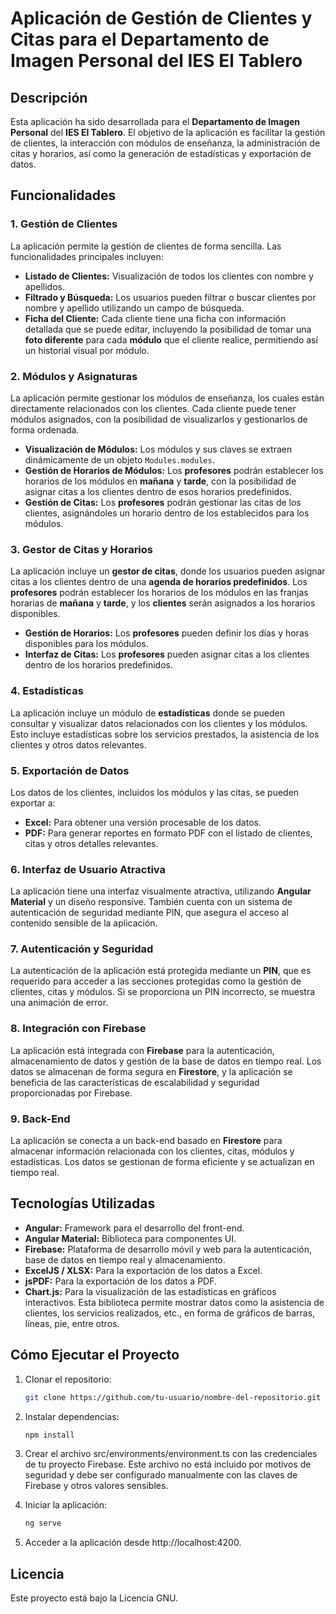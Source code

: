 # Aplicación de Gestión de Clientes y Citas para el Departamento de Imagen Personal del IES El Tablero

## Descripción

Esta aplicación ha sido desarrollada para el **Departamento de Imagen Personal** del **IES El Tablero**. El objetivo de la aplicación es facilitar la gestión de clientes, la interacción con módulos de enseñanza, la administración de citas y horarios, así como la generación de estadísticas y exportación de datos.

## Funcionalidades

### 1. **Gestión de Clientes**
La aplicación permite la gestión de clientes de forma sencilla. Las funcionalidades principales incluyen:
- **Listado de Clientes:** Visualización de todos los clientes con nombre y apellidos.
- **Filtrado y Búsqueda:** Los usuarios pueden filtrar o buscar clientes por nombre y apellido utilizando un campo de búsqueda.
- **Ficha del Cliente:** Cada cliente tiene una ficha con información detallada que se puede editar, incluyendo la posibilidad de tomar una **foto diferente** para cada **módulo** que el cliente realice, permitiendo así un historial visual por módulo.

### 2. **Módulos y Asignaturas**
La aplicación permite gestionar los módulos de enseñanza, los cuales están directamente relacionados con los clientes. Cada cliente puede tener módulos asignados, con la posibilidad de visualizarlos y gestionarlos de forma ordenada.

- **Visualización de Módulos:** Los módulos y sus claves se extraen dinámicamente de un objeto `Modules.modules`.
- **Gestión de Horarios de Módulos:** Los **profesores** podrán establecer los horarios de los módulos en **mañana** y **tarde**, con la posibilidad de asignar citas a los clientes dentro de esos horarios predefinidos.
- **Gestión de Citas:** Los **profesores** podrán gestionar las citas de los clientes, asignándoles un horario dentro de los establecidos para los módulos.

### 3. **Gestor de Citas y Horarios**
La aplicación incluye un **gestor de citas**, donde los usuarios pueden asignar citas a los clientes dentro de una **agenda de horarios predefinidos**. Los **profesores** podrán establecer los horarios de los módulos en las franjas horarias de **mañana** y **tarde**, y los **clientes** serán asignados a los horarios disponibles.

- **Gestión de Horarios:** Los **profesores** pueden definir los días y horas disponibles para los módulos.
- **Interfaz de Citas:** Los **profesores** pueden asignar citas a los clientes dentro de los horarios predefinidos.

### 4. **Estadísticas**
La aplicación incluye un módulo de **estadísticas** donde se pueden consultar y visualizar datos relacionados con los clientes y los módulos. Esto incluye estadísticas sobre los servicios prestados, la asistencia de los clientes y otros datos relevantes.

### 5. **Exportación de Datos**
Los datos de los clientes, incluidos los módulos y las citas, se pueden exportar a:
- **Excel:** Para obtener una versión procesable de los datos.
- **PDF:** Para generar reportes en formato PDF con el listado de clientes, citas y otros detalles relevantes.

### 6. **Interfaz de Usuario Atractiva**
La aplicación tiene una interfaz visualmente atractiva, utilizando **Angular Material** y un diseño responsive. También cuenta con un sistema de autenticación de seguridad mediante PIN, que asegura el acceso al contenido sensible de la aplicación.

### 7. **Autenticación y Seguridad**
La autenticación de la aplicación está protegida mediante un **PIN**, que es requerido para acceder a las secciones protegidas como la gestión de clientes, citas y módulos. Si se proporciona un PIN incorrecto, se muestra una animación de error.

### 8. **Integración con Firebase**
La aplicación está integrada con **Firebase** para la autenticación, almacenamiento de datos y gestión de la base de datos en tiempo real. Los datos se almacenan de forma segura en **Firestore**, y la aplicación se beneficia de las características de escalabilidad y seguridad proporcionadas por Firebase.

### 9. **Back-End**
La aplicación se conecta a un back-end basado en **Firestore** para almacenar información relacionada con los clientes, citas, módulos y estadísticas. Los datos se gestionan de forma eficiente y se actualizan en tiempo real.
## Tecnologías Utilizadas

- **Angular:** Framework para el desarrollo del front-end.
- **Angular Material:** Biblioteca para componentes UI.
- **Firebase:** Plataforma de desarrollo móvil y web para la autenticación, base de datos en tiempo real y almacenamiento.
- **ExcelJS / XLSX:** Para la exportación de los datos a Excel.
- **jsPDF:** Para la exportación de los datos a PDF.
- **Chart.js:** Para la visualización de las estadísticas en gráficos interactivos. Esta biblioteca permite mostrar datos como la asistencia de clientes, los servicios realizados, etc., en forma de gráficos de barras, líneas, pie, entre otros.

## Cómo Ejecutar el Proyecto

1. Clonar el repositorio:
   ```bash
   git clone https://github.com/tu-usuario/nombre-del-repositorio.git
   ``` 

2. Instalar dependencias:
   ```bash
   npm install
   ``` 

3. Crear el archivo src/environments/environment.ts con las credenciales de tu proyecto Firebase. Este archivo no está incluido por motivos de seguridad y debe ser configurado manualmente con las claves de Firebase y otros valores sensibles.

4. Iniciar la aplicación:
    ```bash
    ng serve
    ``` 

5. Acceder a la aplicación desde http://localhost:4200.

## Licencia
Este proyecto está bajo la Licencia GNU.
